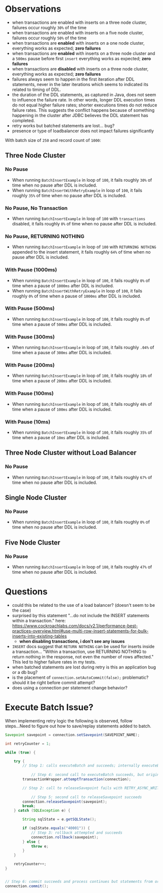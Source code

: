# Observations

* when transactions are enabled with inserts on a three node cluster, failures occur roughly `30%` of the time
* when transactions are enabled with inserts on a five node cluster, failures occur roughly `50%` of the time
* when transactions are __enabled__ with inserts on a one node cluster, everything works as expected; __zero failures__
* when transactions are __enabled__ with inserts on a three node cluster and a `500ms` pause before first `insert` everything works as expected; __zero failures__
* when transactions are __disabled__ with inserts on a three node cluster, everything works as expected; __zero failures__
* failures always seem to happen in the first iteration after DDL statements, never in the later iterations which seems to indicated its related to timing of DDL.
* the duration of the DDL statements, as captured in Java, does not seem to influence the failure rate. In other words, longer DDL execution times do not equal higher failure rates; shorter executions times do not reduce failure rates.  This suggests the conflict happens because of something happening in the cluster after JDBC believes the DDL statement has completed.
* retry works but batched statements are lost... bug?
* presence or type of loadbalancer does not impact failures significantly

With batch size of `250` and record count of `1000`:

## Three Node Cluster

### No Pause
* When running `BatchInsertExample` in loop of `100`, it fails roughly `30%` of time when no pause after DDL is included.
* When running `BatchInsertWithRetryExample` in loop of `100`, it fails roughly `35%` of time when no pause after DDL is included.

### No Pause, No Transaction
* When running `BatchInsertExample` in loop of `100` with `transactions` disabled, it fails roughly `0%` of time when no pause after DDL is included.

### No Pause, RETURNING NOTHING
* When running `BatchInsertExample` in loop of `100` with `RETURNING NOTHING` appended to the insert statement, it fails roughly `64%` of time when no pause after DDL is included.

### With Pause (1000ms)
* When running `BatchInsertExample` in loop of `100`, it fails roughly `0%` of time when a pause of `1000ms` after DDL is included.
* When running `BatchInsertWithRetryExample` in loop of `100`, it fails roughly `0%` of time when a pause of `1000ms` after DDL is included.

### With Pause (500ms)
* When running `BatchInsertExample` in loop of `100`, it fails roughly `0%` of time when a pause of `500ms` after DDL is included.

### With Pause (300ms)
* When running `BatchInsertExample` in loop of `100`, it fails roughly `.04%` of time when a pause of `300ms` after DDL is included.

### With Pause (200ms)
* When running `BatchInsertExample` in loop of `100`, it fails roughly `18%` of time when a pause of `200ms` after DDL is included.

### With Pause (100ms)
* When running `BatchInsertExample` in loop of `100`, it fails roughly `48%` of time when a pause of `100ms` after DDL is included.

### With Pause (10ms)
* When running `BatchInsertExample` in loop of `100`, it fails roughly `35%` of time when a pause of `10ms` after DDL is included.

## Three Node Cluster without Load Balancer

### No Pause
* When running `BatchInsertExample` in loop of `100`, it fails roughly `67%` of time when no pause after DDL is included.

## Single Node Cluster

### No Pause
* When running `BatchInsertExample` in loop of `100`, it fails roughly `0%` of time when no pause after DDL is included.

## Five Node Cluster

### No Pause
* When running `BatchInsertExample` in loop of `100`, it fails roughly `47%` of time when no pause after DDL is included.


# Questions
* could this be related to the use of a load balancer? (doesn't seem to be the case)
* surprised by this statement "...do not include the INSERT statements within a transaction." here: https://www.cockroachlabs.com/docs/v2.1/performance-best-practices-overview.html#use-multi-row-insert-statements-for-bulk-inserts-into-existing-tables
    * __when disabling transactions, i don't see any issues__
* `INSERT` docs suggest that `RETURN NOTHING` can be used for inserts inside a transaction... "Within a transaction, use RETURNING NOTHING to return nothing in the response, not even the number of rows affected." This led to higher failure rates in my tests.
* when batched statements are lost during retry is this an application bug or a db bug?
* is the placement of `connection.setAutoCommit(false);` problematic?  should it be right before commit attempt?
* does using a connection per statement change behavior?

# Execute Batch Issue?

When implementing retry logic the following is observed, follow steps...Need to figure out how to save/replay statements added to batch.

```java
Savepoint savepoint = connection.setSavepoint(SAVEPOINT_NAME);

int retryCounter = 1;

while (true) {

    try {
        // Step 1: calls executeBatch and succeeds; internally executeBatch clears batch statements
        
            // Step 4: second call to executeBatch succeeds, but original statements cleared in Step 1
        transactionWrapper.attemptTransaction(connection);

        // Step 2: call to releaseSavepoint fails with RETRY_ASYNC_WRITE_FAILURE, triggering rollback
        
            // Step 5: second call to releaseSavepoint succeeds
        connection.releaseSavepoint(savepoint);
        break;
    } catch (SQLException e) {

        String sqlState = e.getSQLState();

        if (sqlState.equals("40001")) {
            // Step 3: rollback attempted and succeeds
            connection.rollback(savepoint);
        } else {
            throw e;
        }
    }

    retryCounter++;
}


// Step 6: commit succeeds and process continues but statements from original execution are lost and never saved which is bad.
connection.commit();
```
